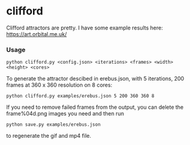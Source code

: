 # clifford
Clifford attractors are pretty.
I have some example results here:
https://art.orbital.me.uk/

### Usage
```
python clifford.py <config.json> <iterations> <frames> <width> <height> <cores>
```
To generate the attractor descibed in erebus.json, with 5 iterations, 200 frames at 360 x 360 resolution on 8 cores:
```
python clifford.py examples/erebus.json 5 200 360 360 8
```

If you need to remove failed frames from the output, you can delete the frame%04d.png images you need and then run 
```
python save.py examples/erebus.json
```
to regenerate the gif and mp4 file.


